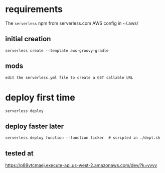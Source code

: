 
# requirements

The `serverless` npm from serverless.com
AWS config in ~/.aws/

## initial creation

    serverless create --template aws-groovy-gradle

## mods

    edit the serverless.yml file to create a GET callable URL

# deploy first time

    serverless deploy

## deploy faster later

    serverless deploy function --function ticker  # scripted in ./depl.sh

## tested at

https://p89vtcmaej.execute-api.us-west-2.amazonaws.com/dev/?k=vvvv

